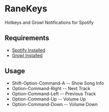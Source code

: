 RaneKeys
========

Hotkeys and Growl Notifications for Spotify

Requirements
------------
* [Spotify Installed](https://www.spotify.com/)
* [Growl Installed](http://growl.info/downloads)

Usage
-----
* Shift-Option-Command-A -- Show Song Info
* Option-Command-Right -- Next Track
* Option-Command-Left -- Previous Track
* Option-Command-Up -- Volume Up
* Option-Command-Down -- Volume Down
